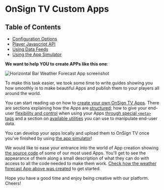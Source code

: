 # OnSign TV Custom Apps

## Table of Contents

* [Configuration Options](docs/USERCONF.md)
* [Player Javascript API](docs/JSBRIDGE.md)
* [Using Data Feeds](docs/DATAFEED.md)
* [Using the App Simulator](https://github.com/onsigntv/app-simulator)

**We want to help YOU to create APPs like this one**:

![Horizontal Bar Weather Forecast App screenshot](samples/_screenshots/weather-forecast-horizontal-bar.png)

To make this task easier, we took some time to write guides showing you how smoothly is to make beautiful Apps and publish them to your players all around the world.

You can start reading up on how to [create your own OnSign TV Apps](docs). There are sections explaining how the Apps are [structured](docs#creating-your-own-onsign-tv-apps); how to give your end-user [flexibility and control](docs/USERCONF.md#app-configuration) when using your Apps [through special `<meta>` tags](docs/USERCONF.md#available-app-configuration-types) and a section on [available utilities](docs/USERCONF.md#available-utilities) you can use to manipulate end-user data.

You can develop your apps locally and upload them to OnSign TV once you've finished by using [the app simulator](https://github.com/onsigntv/app-simulator)!

We would like to ease your entrance into the world of App creation showing [the source code](samples) of some of our most used Apps. You'll get to see the appearance of them along a small description of what they can do with access to all the code needed to make them work. [Check how the weather forecast App above was created](samples/weather/weather-forecast-horizontal-bar/app.html) to get started.

Hope you have a good time and enjoy being creative with our platform. Cheers!
